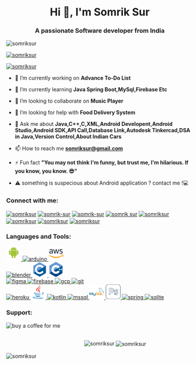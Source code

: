 <h1 align="center">Hi 👋, I'm Somrik Sur</h1>
<h3 align="center">A passionate Software developer from India</h3>

<p align="left"> <img src="https://komarev.com/ghpvc/?username=somriksur&label=Profile%20views&color=0e75b6&style=flat" alt="somriksur" /> </p>

<p align="left"> <a href="https://github.com/ryo-ma/github-profile-trophy"><img src="https://github-profile-trophy.vercel.app/?username=somriksur" alt="somriksur" /></a> </p>

<p align="left"> <a href="https://twitter.com/somriksur" target="blank"><img src="https://img.shields.io/twitter/follow/somriksur?logo=twitter&style=for-the-badge" alt="somriksur" /></a> </p>

- 🔭 I’m currently working on **Advance To-Do List**

- 🌱 I’m currently learning **Java Spring Boot,MySql,Firebase Etc**

- 👯 I’m looking to collaborate on **Music Player**

- 🤝 I’m looking for help with **Food Delivery System**

- 💬 Ask me about **Java,C++,C,XML,Android Developent,Android Studio,Android SDK,API Call,Database Link,Autodesk Tinkercad,DSA in Java,Version Control,About Indian Cars**

- 📫 How to reach me **somriksur@gmail.com**

- ⚡ Fun fact **"You may not think I'm funny, but trust me, I'm hilarious. If you know, you know. 😎"**
- ⚠️ something is suspecious about Android application ? contact me !💻

<h3 align="left">Connect with me:</h3>
<p align="left">
<a href="https://twitter.com/somriksur" target="blank"><img align="center" src="https://raw.githubusercontent.com/rahuldkjain/github-profile-readme-generator/master/src/images/icons/Social/twitter.svg" alt="somriksur" height="30" width="40" /></a>
<a href="https://linkedin.com/in/somrik-sur" target="blank"><img align="center" src="https://raw.githubusercontent.com/rahuldkjain/github-profile-readme-generator/master/src/images/icons/Social/linked-in-alt.svg" alt="somrik-sur" height="30" width="40" /></a>
<a href="https://stackoverflow.com/users/somrik-sur" target="blank"><img align="center" src="https://raw.githubusercontent.com/rahuldkjain/github-profile-readme-generator/master/src/images/icons/Social/stack-overflow.svg" alt="somrik-sur" height="30" width="40" /></a>
<a href="https://fb.com/somrik sur" target="blank"><img align="center" src="https://raw.githubusercontent.com/rahuldkjain/github-profile-readme-generator/master/src/images/icons/Social/facebook.svg" alt="somrik sur" height="30" width="40" /></a>
<a href="https://instagram.com/somriksur" target="blank"><img align="center" src="https://raw.githubusercontent.com/rahuldkjain/github-profile-readme-generator/master/src/images/icons/Social/instagram.svg" alt="somriksur" height="30" width="40" /></a>
<a href="https://www.codechef.com/users/somriksur" target="blank"><img align="center" src="https://cdn.jsdelivr.net/npm/simple-icons@3.1.0/icons/codechef.svg" alt="somriksur" height="30" width="40" /></a>
<a href="https://www.hackerrank.com/somriksur" target="blank"><img align="center" src="https://raw.githubusercontent.com/rahuldkjain/github-profile-readme-generator/master/src/images/icons/Social/hackerrank.svg" alt="somriksur" height="30" width="40" /></a>
<a href="https://www.leetcode.com/somriksur" target="blank"><img align="center" src="https://raw.githubusercontent.com/rahuldkjain/github-profile-readme-generator/master/src/images/icons/Social/leet-code.svg" alt="somriksur" height="30" width="40" /></a>
</p>

<h3 align="left">Languages and Tools:</h3>
<p align="left"> <a href="https://developer.android.com" target="_blank" rel="noreferrer"> <img src="https://raw.githubusercontent.com/devicons/devicon/master/icons/android/android-original-wordmark.svg" alt="android" width="40" height="40"/> </a> <a href="https://www.arduino.cc/" target="_blank" rel="noreferrer"> <img src="https://cdn.worldvectorlogo.com/logos/arduino-1.svg" alt="arduino" width="40" height="40"/> </a> <a href="https://aws.amazon.com" target="_blank" rel="noreferrer"> <img src="https://raw.githubusercontent.com/devicons/devicon/master/icons/amazonwebservices/amazonwebservices-original-wordmark.svg" alt="aws" width="40" height="40"/> </a> <br> <a href="https://www.blender.org/" target="_blank" rel="noreferrer"> <img src="https://download.blender.org/branding/community/blender_community_badge_white.svg" alt="blender" width="40" height="40"/> </a> <a href="https://www.cprogramming.com/" target="_blank" rel="noreferrer"> <img src="https://raw.githubusercontent.com/devicons/devicon/master/icons/c/c-original.svg" alt="c" width="40" height="40"/> </a> <a href="https://www.w3schools.com/cpp/" target="_blank" rel="noreferrer"> <img src="https://raw.githubusercontent.com/devicons/devicon/master/icons/cplusplus/cplusplus-original.svg" alt="cplusplus" width="40" height="40"/> </a> <br> <a href="https://www.figma.com/" target="_blank" rel="noreferrer"> <img src="https://www.vectorlogo.zone/logos/figma/figma-icon.svg" alt="figma" width="40" height="40"/> </a> <a href="https://firebase.google.com/" target="_blank" rel="noreferrer"> <img src="https://www.vectorlogo.zone/logos/firebase/firebase-icon.svg" alt="firebase" width="40" height="40"/> </a> <a href="https://cloud.google.com" target="_blank" rel="noreferrer"> <img src="https://www.vectorlogo.zone/logos/google_cloud/google_cloud-icon.svg" alt="gcp" width="40" height="40"/> </a> <a href="https://git-scm.com/" target="_blank" rel="noreferrer"> <img src="https://www.vectorlogo.zone/logos/git-scm/git-scm-icon.svg" alt="git" width="40" height="40"/> </a> <br> <a href="https://heroku.com" target="_blank" rel="noreferrer"> <img src="https://www.vectorlogo.zone/logos/heroku/heroku-icon.svg" alt="heroku" width="40" height="40"/> </a> <a href="https://www.java.com" target="_blank" rel="noreferrer"> <img src="https://raw.githubusercontent.com/devicons/devicon/master/icons/java/java-original.svg" alt="java" width="40" height="40"/> </a> <a href="https://kotlinlang.org" target="_blank" rel="noreferrer"> <img src="https://www.vectorlogo.zone/logos/kotlinlang/kotlinlang-icon.svg" alt="kotlin" width="40" height="40"/> </a> <a href="https://www.microsoft.com/en-us/sql-server" target="_blank" rel="noreferrer"> <img src="https://www.svgrepo.com/show/303229/microsoft-sql-server-logo.svg" alt="mssql" width="40" height="40"/> </a> <a href="https://www.mysql.com/" target="_blank" rel="noreferrer"> <img src="https://raw.githubusercontent.com/devicons/devicon/master/icons/mysql/mysql-original-wordmark.svg" alt="mysql" width="40" height="40"/> </a> <a href="https://www.photoshop.com/en" target="_blank" rel="noreferrer"> <img src="https://raw.githubusercontent.com/devicons/devicon/master/icons/photoshop/photoshop-line.svg" alt="photoshop" width="40" height="40"/> </a> <a href="https://spring.io/" target="_blank" rel="noreferrer"> <img src="https://www.vectorlogo.zone/logos/springio/springio-icon.svg" alt="spring" width="40" height="40"/> </a> <a href="https://www.sqlite.org/" target="_blank" rel="noreferrer"> <img src="https://www.vectorlogo.zone/logos/sqlite/sqlite-icon.svg" alt="sqlite" width="40" height="40"/> </a> </p>

<h3 align="left">Support:</h3>
<p><a href="https://ko-fi.com/buy a coffee for me"> <img align="left" src="https://cdn.ko-fi.com/cdn/kofi3.png?v=3" height="50" width="210" alt="buy a coffee for me" /></a></p><br><br>

<p><img align="left" src="https://github-readme-stats.vercel.app/api/top-langs?username=somriksur&show_icons=true&locale=en&layout=compact" alt="somriksur" /></p>

<p>&nbsp;<img align="center" src="https://github-readme-stats.vercel.app/api?username=somriksur&show_icons=true&locale=en" alt="somriksur" /></p>

<p><img align="center" src="https://github-readme-streak-stats.herokuapp.com/?user=somriksur&" alt="somriksur" /></p>
